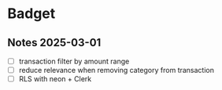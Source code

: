 # Badget

## Notes 2025-03-01

- [ ] transaction filter by amount range
- [ ] reduce relevance when removing category from transaction
- [ ] RLS with neon + Clerk
